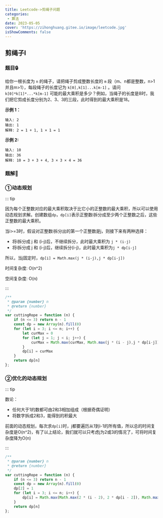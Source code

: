```yaml
---
title: Leetcode->剪绳子问题
categories: 
 - 算法
date: 2023-05-05
cover: 'https://zihonghuang.gitee.io/image/leetcode.jpg'
isShowComments: false
---
```


## 剪绳子I

### 题目:lock:

给你一根长度为 `n` 的绳子，请把绳子剪成整数长度的 `m` 段（m、n都是整数，n>1并且m>1），每段绳子的长度记为 `k[0],k[1]...k[m-1]` 。请问 `k[0]*k[1]*...*k[m-1]` 可能的最大乘积是多少？例如，当绳子的长度是8时，我们把它剪成长度分别为2、3、3的三段，此时得到的最大乘积是18。

**示例 1：**

```
输入: 2
输出: 1
解释: 2 = 1 + 1, 1 × 1 = 1
```

**示例 2:**

```
输入: 10
输出: 36
解释: 10 = 3 + 3 + 4, 3 × 3 × 4 = 36
```

### 题解:key:

### ①动态规划

::: tip

​		因为每个正整数对应的最大乘积取决于比它小的正整数的最大乘积，所以可以使用动态规划求解。创建数组`dp`，`dp[i]`表示正整数i拆分成至少两个正整数之后，这些正整数的最大乘积。

​		当i>=3时，假设对正整数i拆分出的第一个正整数是j，则接下来有两种选择：

* 将i拆分成 j 和 (i-j)后，不继续拆分，此时最大乘积为 `j * (i-j)`
* 将i拆分成 j 和 (i-j)后，继续拆分(i-j)，此时最大乘积为`j * dp[i-j]`

所以，当j固定时，`dp[i] = Math.max(j * (i-j),j * dp[i-j])`

时间复杂度: O(n^2)

空间复杂度: O(n)

:::

```javascript
/**
 * @param {number} n
 * @return {number}
 */
var cuttingRope = function (n) {
    if (n <= 3) return n - 1
    const dp = new Array(n).fill(0)
    for (let i = 3; i <= n; i++) {
        let curMax = 0
        for (let j = 1; j < i; j++) {
            curMax = Math.max(curMax, Math.max(j * (i - j),j * dp[i-j]))
        }
        dp[i] = curMax
    }
    return dp[n]
};
```

### ②优化的动态规划

::: tip

数论： 

* 任何大于1的数都可由2和3相加组成（根据奇偶证明）
* 将数字拆成2和3，能得到的积最大

前面的动态规划，每次求`dp[i]`时，j都要遍历从1到i-1的所有值，所以总的时间复杂度是O(n^2)，有了以上结论，我们就可以只考虑j为2或3的情况了，可将时间复杂度降为O(n)

:::

```javascript
/**
 * @param {number} n
 * @return {number}
 */
var cuttingRope = function (n) {
    if (n <= 3) return n - 1
    const dp = new Array(n).fill(0)
    dp[2] = 1
    for (let i = 3; i <= n; i++) {
        dp[i] = Math.max(Math.max(2 * (i - 2), 2 * dp[i - 2]), Math.max(3 * (i - 3), 3 * dp[i - 3]))
    }
    return dp[n]
};
```

